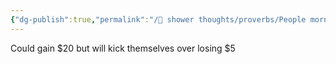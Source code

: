 ```yaml
---
{"dg-publish":true,"permalink":"/🚿 shower thoughts/proverbs/People morn lose more than appreciate gain/","created":"2025-02-12T21:11:24.651-06:00","updated":"2025-02-12T17:59:30.000-06:00"}
---
```


Could gain $20 but will kick themselves over losing $5 